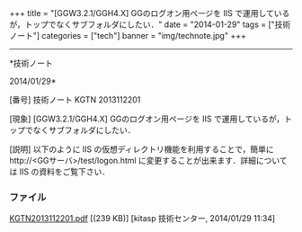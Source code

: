 ﻿+++
title = "[GGW3.2.1/GGH4.X] GGのログオン用ページを IIS で運用しているが，トップでなくサブフォルダにしたい．"
date = "2014-01-29"
tags = ["技術ノート"]
categories = ["tech"]
banner = "img/technote.jpg"
+++

-----------------------------------------------------------------------------------------------------------------------------

*技術ノート

2014/01/29*


[番号]
技術ノート KGTN 2013112201

[現象]
[GGW3.2.1/GGH4.X] GGのログオン用ページを IIS
で運用しているが，トップでなくサブフォルダにしたい．

[説明]
以下のように IIS の仮想ディレクトリ機能を利用することで，簡単に
http://<GGサーバ>/test/logon.html
に変更することが出来ます．詳細については IIS の資料をご覧下さい．


### ファイル

 
 


[KGTN2013112201.pdf](http://techreport.kitasp.net/attachments/download/1420/KGTN2013112201.pdf)
 [(239 KB)] [kitasp 技術センター, 2014/01/29
11:34]


 


 

